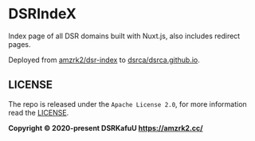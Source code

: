 # DSRIndeX

Index page of all DSR domains built with Nuxt.js, also includes redirect pages.

Deployed from [amzrk2/dsr-index](https://github.com/amzrk2/dsr-index) to [dsrca/dsrca.github.io](https://github.com/dsrca/dsrca.github.io).

## LICENSE

The repo is released under the `Apache License 2.0`, for more information read the [LICENSE](https://github.com/amzrk2/dsr-index/blob/master/LICENSE).

**Copyright © 2020-present DSRKafuU <https://amzrk2.cc/>**
